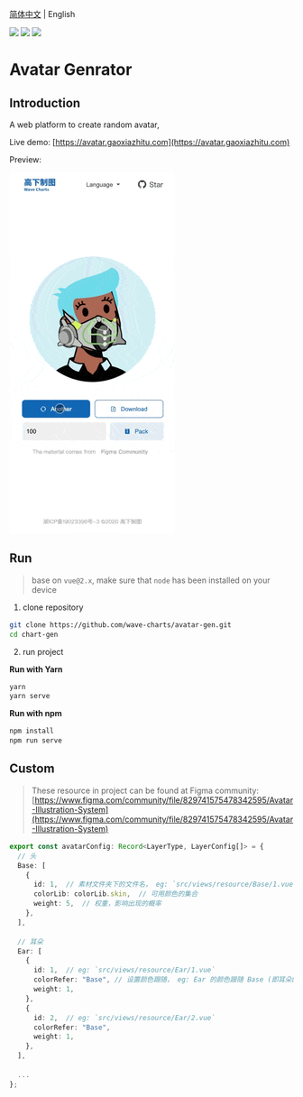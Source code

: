 [简体中文](./README.md) | English

![](https://img.shields.io/node/v/html2canvas) ![](https://img.shields.io/npm/l/html2canvas) ![](https://img.shields.io/github/last-commit/wave-charts/avatar-gen)

# Avatar Genrator

## Introduction

A web platform to create random avatar,

Live demo: [https://avatar.gaoxiazhitu.com](https://avatar.gaoxiazhitu.com)

Preview: 

![](./assets/doc/mobile-preview-en.gif)

## Run

> base on `vue@2.x`,  make sure that `node` has been installed on your device

1. clone repository

```bash
git clone https://github.com/wave-charts/avatar-gen.git
cd chart-gen
```

2. run project

**Run with Yarn**

```bash
yarn
yarn serve
```

**Run with npm**

```bash
npm install
npm run serve
```

## Custom

> These resource in project can be found at Figma community: [https://www.figma.com/community/file/829741575478342595/Avatar-Illustration-System](https://www.figma.com/community/file/829741575478342595/Avatar-Illustration-System)


```ts
export const avatarConfig: Record<LayerType, LayerConfig[]> = {
  // 头
  Base: [
    {
      id: 1,  // 素材文件夹下的文件名， eg: `src/views/resource/Base/1.vue`
      colorLib: colorLib.skin,  // 可用颜色的集合
      weight: 5,  // 权重，影响出现的概率
    },
  ],

  // 耳朵
  Ear: [
    {
      id: 1,  // eg: `src/views/resource/Ear/1.vue`
      colorRefer: "Base", // 设置颜色跟随， eg: Ear 的颜色跟随 Base (即耳朵的颜色和头保持一致)
      weight: 1,
    },
    {
      id: 2,  // eg: `src/views/resource/Ear/2.vue`
      colorRefer: "Base",
      weight: 1,
    },
  ],

  ...
};
```
